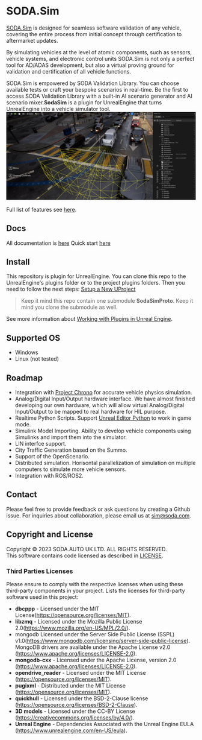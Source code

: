 # SODA.Sim  

[SODA.Sim](https://soda.auto/products/sim/index.html) is designed for seamless software validation of any vehicle, covering the entire process from initial concept through certification to aftermarket updates.

By simulating vehicles at the level of atomic components, such as sensors, vehicle systems, and electronic control units SODA.Sim is not only a perfect tool for AD/ADAS development, but also a virtual proving ground for validation and certification of all vehicle functions.

SODA.Sim is empowered by SODA Validation Library. You can choose available tests or craft your bespoke scenarios in real-time. Be the first to access SODA Validation Library with a built-in AI scenario generator and AI scenario mixer.**SodaSim** is a plugin for UnrealEngine that turns UnrealEngine into a vehicle simulator tool.
![SodaSim](Docs/img/intro.jpg)

Full list of features see [here](https://docs.soda.auto/projects/soda-sim/en/latest/Introduction.html).  

## Docs
All documentation is [here](https://docs.soda.auto/projects/soda-sim) 
Quick start [here](https://docs.soda.auto/projects/soda-sim/en/latest/How_To/Quick_Start.html)  

## Install

This repository is plugin for UnrealEngine. You can clone this repo to the UnrealEngine's plugins folder or to the project plugins folders. Then you need to follow the next steps: [Setup a New UProject](https://docs.soda.auto/projects/soda-sim/en/latest/How_To/Setup_a_New_UProject.html)

> Keep it mind this repo contain one submodule **SodaSimProto**. Keep it mind you clone the submodule as well.

See more information about [Working with Plugins in Unreal Engine](https://docs.unrealengine.com/5.0/en-US/working-with-plugins-in-unreal-engine/).

## Supported OS
* Windows
* Linux (not tested)

## Roadmap

* Integration with [Project Chrono](https://projectchrono.org/) for accurate vehicle physics simulation.
* Analog/Digital Input/Output hardware interface. 
We have almost finished developing our own hardware, which will allow virtual Analog/Digital Input/Output to be mapped to real hardware for HIL purpose.
* Realtime Python Scripts. Support [Unreal Editor Python](https://docs.unrealengine.com/5.2/en-US/scripting-the-unreal-editor-using-python/) to work in game mode.
* Simulink Model Importing. Ability to develop vehicle components using Simulinks and import them into the simulator.
* LIN interfce support.
* City Traffic Generation based on the Summo.
* Support of the OpenScenario.
* Distributed simulation. Horisontal parallelization of simulation on multiple computers to simulate more vehicle sensors.
* Integration with ROS/ROS2.

## Contact
Please feel free to provide feedback or ask questions by creating a Github issue. For inquiries about collaboration, please email us at sim@soda.com.

## Copyright and License
Copyright © 2023 SODA.AUTO UK LTD. ALL RIGHTS RESERVED.  
This software contains code licensed as described in [LICENSE](LICENSE.md).  

### Third Parties Licenses
Please ensure to comply with the respective licenses when using these third-party components in your project.
Lists the licenses for third-party software used in this project:
* **dbcppp** - Licensed under the MIT License(https://opensource.org/licenses/MIT).
* **libzmq** - Licensed under the Mozilla Public License 2.0(https://www.mozilla.org/en-US/MPL/2.0/).
* mongodb Licensed under the Server Side Public License (SSPL) v1.0(https://www.mongodb.com/licensing/server-side-public-license). MongoDB drivers are available under the Apache License v2.0 (https://www.apache.org/licenses/LICENSE-2.0).
* **mongodb-cxx** - Licensed under the Apache License, version 2.0 (https://www.apache.org/licenses/LICENSE-2.0).
* **opendrive_reader** - Licensed under the MIT License (https://opensource.org/licenses/MIT).
* **pugixml** - Distributed under the MIT License (https://opensource.org/licenses/MIT).
* **quickhull** - Licensed under the BSD-2-Clause license (https://opensource.org/licenses/BSD-2-Clause).
* **3D models** - Licensed under the CC-BY License (https://creativecommons.org/licenses/by/4.0/).
* **Unreal Engine** - Dependencies Associated with the Unreal Engine EULA (https://www.unrealengine.com/en-US/eula).

